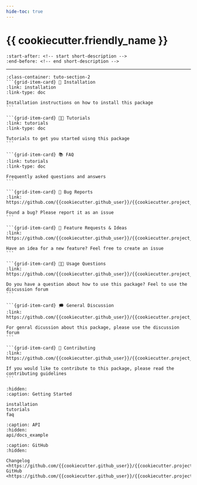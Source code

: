 ```yaml
---
hide-toc: true
---
```


# {{ cookiecutter.friendly_name }}


```{include} ../README.md
:start-after: <!-- start short-description -->
:end-before: <!-- end short-description -->
```

---

````{grid} 1 1 2 2
:class-container: tuto-section-2
```{grid-item-card} 🔧 Installation
:link: installation
:link-type: doc

Installation instructions on how to install this package
```

```{grid-item-card} 👩‍💻 Tutorials
:link: tutorials
:link-type: doc

Tutorials to get you started uisng this package
```

```{grid-item-card} 📚 FAQ
:link: tutorials
:link-type: doc

Frequently asked questions and answers
```

```{grid-item-card} 🚨 Bug Reports
:link: https://github.com/{{cookiecutter.github_user}}/{{cookiecutter.project_name}}/issues

Found a bug? Please report it as an issue
```

```{grid-item-card} 🎁 Feature Requests & Ideas
:link: https://github.com/{{cookiecutter.github_user}}/{{cookiecutter.project_name}}/issues

Have an idea for a new feature? Feel free to create an issue 
```

```{grid-item-card} 👩‍💻 Usage Questions
:link: https://github.com/{{cookiecutter.github_user}}/{{cookiecutter.project_name}}/discussions

Do you have a question about how to use this package? Feel to use the discussion forum
```

```{grid-item-card} 🗯 General Discussion
:link: https://github.com/{{cookiecutter.github_user}}/{{cookiecutter.project_name}}/discussions

For genral dicussion about this package, please use the discussion forum
```

```{grid-item-card} 📝 Contributing
:link: https://github.com/{{cookiecutter.github_user}}/{{cookiecutter.project_name}}/blob/main/CONTRIBUTING.md

If you would like to contribute to this package, please read the contributing guidelines
```
````


```{toctree}
:hidden:
:caption: Getting Started

installation
tutorials
faq
```

```{toctree}
:caption: API
:hidden:
api/docs_example
```

```{toctree}
:caption: GitHub
:hidden:

Changelog <https://github.com/{{cookiecutter.github_user}}/{{cookiecutter.project_name}}/changelog.md>
GitHub <https://github.com/{{cookiecutter.github_user}}/{{cookiecutter.project_name}}>
```
